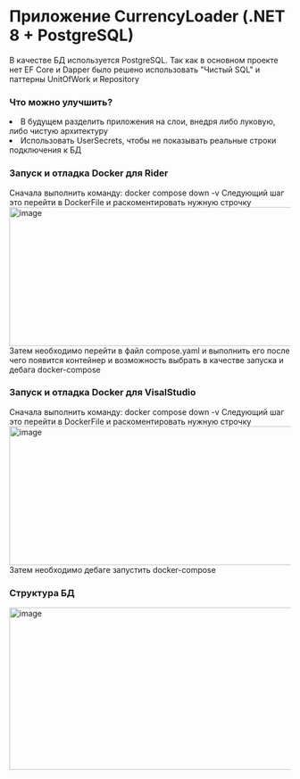 <h1>Приложение CurrencyLoader (.NET 8 + PostgreSQL)</h1>

В качестве БД используется PostgreSQL. 
Так как в основном проекте нет EF Core и Dapper было решено использовать "Чистый SQL" и паттерны UnitOfWork и Repository

<h3>Что можно улучшить?</h3>

<li>В будущем разделить приложения на слои, внедря либо луковую, либо чистую архитектуру</li>
<li>Использовать UserSecrets, чтобы не показывать реальные строки подключения к БД</li>

<h3>Запуск и отладка Docker для Rider</h3>
Сначала выполнить команду: docker compose down -v
Следующий шаг это перейти в DockerFile и раскоментировать нужную строчку
<img width="716" height="249" alt="image" src="https://github.com/user-attachments/assets/7fa35453-6843-4aa4-a152-8e05b8bc8851" />
<div>Затем необходимо перейти в файл compose.yaml и выполнить его после чего появится контейнер и возможность выбрать в качестве запуска и дебага docker-compose</div>

<h3>Запуск и отладка Docker для VisalStudio</h3>
Сначала выполнить команду: docker compose down -v
Следующий шаг это перейти в DockerFile и раскоментировать нужную строчку
<img width="716" height="249" alt="image" src="https://github.com/user-attachments/assets/7fa35453-6843-4aa4-a152-8e05b8bc8851" />
<div>Затем необходимо дебаге запустить docker-compose</div>

<h3>Структура БД</h3>
<img width="612" height="291" alt="image" src="https://github.com/user-attachments/assets/7659b9a7-20b9-47dc-adf9-fec3673dbeeb" />
